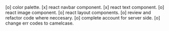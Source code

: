 [o] color palette.
[x] react navbar component.
[x] react text component.
[o] react image component.
[o] react layout components.
[o] review and refactor code where neccesary.
[o] complete account for server side.
[o] change err codes to camelcase.